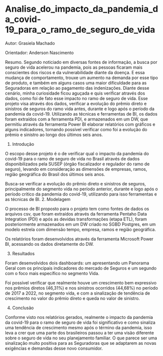 # Analise_do_impacto_da_pandemia_da_covid-19_para_o_ramo_de_seguro_de_vida

Autor: Grasiela Machado

Orientador: Anderson Nascimento

Resumo. Segundo noticiado em diversas fontes de informação, a busca por seguro de vida acelerou na pandemia, pois as pessoas ficaram mais conscientes dos riscos e da vulnerabilidade diante da doença. E essa mudança de comportamento, trouxe um aumento na demanda por esse tipo de produto, e também em alguns casos uma maior dificuldade para as Seguradoras em relação ao pagamento das indenizações.
Diante desse cenário, minha curiosidade ficou aguçada e quis verificar através dos dados, como foi de fato esse impacto no ramo de seguro de vida.
Esse projeto visa através dos dados, verificar a evolução do prêmio direto e sinistros de seguros do ramo vida antes, durante e logo após o período da pandemia da covid-19.
Utilizando as técnicas e ferramentas de BI, os dados foram extraídos com a ferramenta PDI, e armazenados em um DW, que permitiu através da ferramenta Power BI elaborar relatórios com gráficos e alguns indicadores, tornando possível verificar como foi a evolução do prêmio e sinistro ao longo dos últimos seis anos.
 
1.	Introdução

O escopo desse projeto é o de verificar qual o impacto da pandemia do covid-19 para o ramo de seguro de vida no Brasil através de dados disponibilizados pela SUSEP (órgão fiscalizador e regulador do ramo de seguro), levando em consideração as dimensões de empresas, ramos, região geográfica do Brasil dos últimos seis anos.

Busca-se verificar a evolução do prêmio direto e sinistros de seguros, principalmente do segmento vida no período anterior, durante e logo após o período crítico da pandemia do covid-19, utilizando para isso ferramentas e as técnicas de BI.
2.	Modelagem

O processo de BI proposto para o projeto tem como fontes de dados os arquivos csv, que foram extraídos através da ferramenta Pentaho Data Integration (PDI) e após as devidas transformações (etapa ETL), foram posteriormente armazenados em um DW criado no SGBD Postgres, em um modelo estrela com dimensão tempo, empresa, ramos e região geográfica.

Os relatórios foram desenvolvidos através da ferramenta Microsoft Power BI, acessando os dados diretamente do DW.

3.	Resultados

Foram desenvolvidos dois dashboards: um apresentando um Panorama Geral com os principais indicadores do mercado de Seguros e um segundo com o foco mais específico no segmento Vida.

Foi possível verificar que realmente houve um crescimento bem expressivo nos prêmios diretos (46,31%) e nos sinistros ocorridos (44,68%) no período de 2017 a 2022, no segmento vida, e com a sinalização de tendência de crescimento no valor do prêmio direto e queda no valor de sinistro.

4.	Conclusão

Conforme visto nos relatórios gerados, realmente o impacto da pandemia da covid-19 para o ramo de seguro de vida foi significativo e como sinaliza uma tendência de crescimento mesmo após o término da pandemia, isso leva a crer que uma parte dos brasileiros passou a ter uma visão diferente sobre o seguro de vida no seu planejamento familiar. O que parece ser uma sinalização muito positiva para as Seguradoras que se adaptarem as novas exigências e demandas desse novo consumidor.
